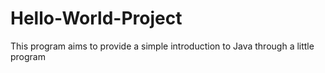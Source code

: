# Hello-World-Project
This program aims to provide a simple introduction to Java through a little program
